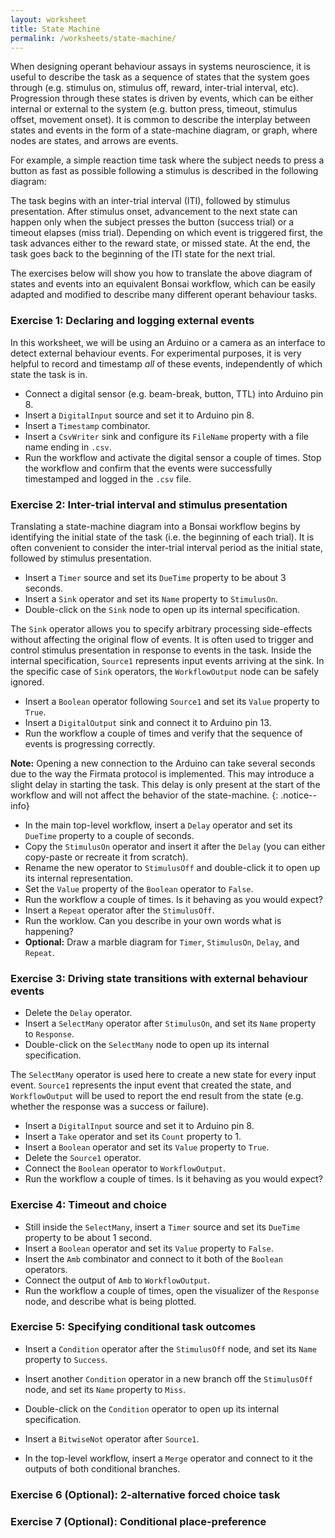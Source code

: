 ```yaml
---
layout: worksheet
title: State Machine
permalink: /worksheets/state-machine/
---
```


When designing operant behaviour assays in systems neuroscience, it is useful to describe the task as a sequence of states that the system goes through (e.g. stimulus on, stimulus off, reward, inter-trial interval, etc). Progression through these states is driven by events, which can be either internal or external to the system (e.g. button press, timeout, stimulus offset, movement onset). It is common to describe the interplay between states and events in the form of a state-machine diagram, or graph, where nodes are states, and arrows are events.

For example, a simple reaction time task where the subject needs to press a button as fast as possible following a stimulus is described in the following diagram:

The task begins with an inter-trial interval (ITI), followed by stimulus presentation. After stimulus onset, advancement to the next state can happen only when the subject presses the button (success trial) or a timeout elapses (miss trial). Depending on which event is triggered first, the task advances either to the reward state, or missed state. At the end, the task goes back to the beginning of the ITI state for the next trial.

The exercises below will show you how to translate the above diagram of states and events into an equivalent Bonsai workflow, which can be easily adapted and modified to describe many different operant behaviour tasks.

### **Exercise 1:** Declaring and logging external events

In this worksheet, we will be using an Arduino or a camera as an interface to detect external behaviour events. For experimental purposes, it is very helpful to record and timestamp _all_ of these events, independently of which state the task is in.

* Connect a digital sensor (e.g. beam-break, button, TTL) into Arduino pin 8.
* Insert a `DigitalInput` source and set it to Arduino pin 8.
* Insert a `Timestamp` combinator.
* Insert a `CsvWriter` sink and configure its `FileName` property with a file name ending in `.csv`.
* Run the workflow and activate the digital sensor a couple of times. Stop the workflow and confirm that the events were successfully timestamped and logged in the `.csv` file.

### **Exercise 2:** Inter-trial interval and stimulus presentation

Translating a state-machine diagram into a Bonsai workflow begins by identifying the initial state of the task (i.e. the beginning of each trial). It is often convenient to consider the inter-trial interval period as the initial state, followed by stimulus presentation.

* Insert a `Timer` source and set its `DueTime` property to be about 3 seconds.
* Insert a `Sink` operator and set its `Name` property to `StimulusOn`.
* Double-click on the `Sink` node to open up its internal specification.

The `Sink` operator allows you to specify arbitrary processing side-effects without affecting the original flow of events. It is often used to trigger and control stimulus presentation in response to events in the task. Inside the internal specification, `Source1` represents input events arriving at the sink. In the specific case of `Sink` operators, the `WorkflowOutput` node can be safely ignored.

* Insert a `Boolean` operator following `Source1` and set its `Value` property to `True`.
* Insert a `DigitalOutput` sink and connect it to Arduino pin 13.
* Run the workflow a couple of times and verify that the sequence of events is progressing correctly.

**Note:** Opening a new connection to the Arduino can take several seconds due to the way the Firmata protocol is implemented. This may introduce a slight delay in starting the task. This delay is only present at the start of the workflow and will not affect the behavior of the state-machine.
{: .notice--info}

* In the main top-level workflow, insert a `Delay` operator and set its `DueTime` property to a couple of seconds.
* Copy the `StimulusOn` operator and insert it after the `Delay` (you can either copy-paste or recreate it from scratch).
* Rename the new operator to `StimulusOff` and double-click it to open up its internal representation.
* Set the `Value` property of the `Boolean` operator to `False`.
* Run the workflow a couple of times. Is it behaving as you would expect?
* Insert a `Repeat` operator after the `StimulusOff`.
* Run the worklow. Can you describe in your own words what is happening?
* **Optional:** Draw a marble diagram for `Timer`, `StimulusOn`, `Delay`, and `Repeat`.

### **Exercise 3:** Driving state transitions with external behaviour events

* Delete the `Delay` operator.
* Insert a `SelectMany` operator after `StimulusOn`, and set its `Name` property to `Response`.
* Double-click on the `SelectMany` node to open up its internal specification.

The `SelectMany` operator is used here to create a new state for every input event. `Source1` represents the input event that created the state, and `WorkflowOutput` will be used to report the end result from the state (e.g. whether the response was a success or failure).

* Insert a `DigitalInput` source and set it to Arduino pin 8.
* Insert a `Take` operator and set its `Count` property to 1.
* Insert a `Boolean` operator and set its `Value` property to `True`.
* Delete the `Source1` operator.
* Connect the `Boolean` operator to `WorkflowOutput`.
* Run the workflow a couple of times. Is it behaving as you would expect?

### **Exercise 4:** Timeout and choice

* Still inside the `SelectMany`, insert a `Timer` source and set its `DueTime` property to be about 1 second.
* Insert a `Boolean` operator and set its `Value` property to `False`.
* Insert the `Amb` combinator and connect to it both of the `Boolean` operators.
* Connect the output of `Amb` to `WorkflowOutput`.
* Run the workflow a couple of times, open the visualizer of the `Response` node, and describe what is being plotted.

### **Exercise 5:** Specifying conditional task outcomes

* Insert a `Condition` operator after the `StimulusOff` node, and set its `Name` property to `Success`.

* Insert another `Condition` operator in a new branch off the `StimulusOff` node, and set its `Name` property to `Miss`.
* Double-click on the `Condition` operator to open up its internal specification.
* Insert a `BitwiseNot` operator after `Source1`.

* In the top-level workflow, insert a `Merge` operator and connect to it the outputs of both conditional branches.

### **Exercise 6 (Optional):** 2-alternative forced choice task

### **Exercise 7 (Optional):** Conditional place-preference
